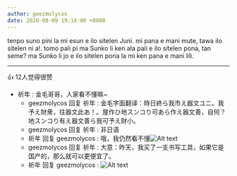 ```yaml
---
author: geezmolycos
date: 2020-08-09 19:14:00 +0800
---
```

tenpo suno pini la mi esun e ilo sitelen Juni. mi pana e mani mute, tawa ilo sitelen ni a!. tomo pali pi ma Sunko li ken ala pali e ilo sitelen pona, tan seme? ma Sunko li jo e ilo sitelen pona la mi ken pana e mani lili.

---
👍 12人觉得很赞

- 祈年 : 金毛哥哥，人家看不懂嘛~
  - geezmolycos 回复 祈年 : 金毛字面翻译：時日終ら我市え器文ユニ。我予え財衆，往器文此あ！。屋作ひ地スンコり可あら作え器文善，自何？地スンコり有え器文善ら我可予え財小。
  - geezmolycos 回复 祈年 : 非日语
  - 祈年 回复 geezmolycos : 哦，我仍然看不懂![Alt text](https://qzonestyle.gtimg.cn/qzone/em/e400101.gif)
  - geezmolycos 回复 祈年 : 大意：昨天，我买了一支书写工具，如果它是国产的，那么就可以更便宜了。
  - 祈年 回复 geezmolycos : ![Alt text](https://qzonestyle.gtimg.cn/qzone/em/e400101.gif)
